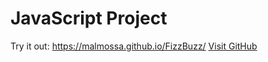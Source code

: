 # JavaScript Project 
Try it out: https://malmossa.github.io/FizzBuzz/
<a href="https://github.com" target="_blank">Visit GitHub</a>
